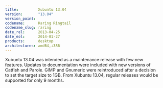 ```yaml
---
title:         Xubuntu 13.04
version:       "13.04"
version_point:
codename:      Raring Ringtail
codename_slug: raring
date_rel:      2013-04-25
date_eol:      2014-01-27
products:      desktop
architectures: amd64,i386
---
```


Xubuntu 13.04 was intended as a maintenance release with few new features. Updates to documentation were included with new versions of Catfish and Parole. GIMP and Gnumeric were reintroduced after a decision to set the target size to 1GB. From Xubuntu 13.04, regular releases would be supported for only 9 months.
